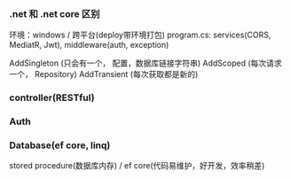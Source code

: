 ### .net 和 .net core 区别
环境：windows / 跨平台(deploy带环境打包)
program.cs: services(CORS, MediatR, Jwt), middleware(auth, exception)

AddSingleton (只会有一个， 配置，数据库链接字符串)
AddScoped (每次请求一个， Repository)
AddTransient (每次获取都是新的)

### controller(RESTful)

### Auth

### Database(ef core, linq)
stored procedure(数据库内存) / ef core(代码易维护，好开发，效率稍差)






